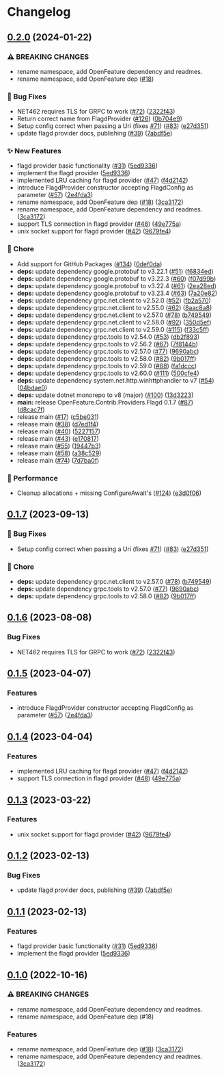 # Changelog

## [0.2.0](https://github.com/austindrenski/open-feature-dotnet-sdk-contrib/compare/OpenFeature.Contrib.Providers.Flagd-v0.1.7...OpenFeature.Contrib.Providers.Flagd-v0.2.0) (2024-01-22)


### ⚠ BREAKING CHANGES

* rename namespace, add OpenFeature dependency and readmes.
* rename namespace, add OpenFeature dep ([#18](https://github.com/austindrenski/open-feature-dotnet-sdk-contrib/issues/18))

### 🐛 Bug Fixes

* NET462 requires TLS for GRPC to work ([#72](https://github.com/austindrenski/open-feature-dotnet-sdk-contrib/issues/72)) ([2322f43](https://github.com/austindrenski/open-feature-dotnet-sdk-contrib/commit/2322f4319b4b44b66c6965e736551538b4ced9a1))
* Return correct name from FlagdProvider ([#126](https://github.com/austindrenski/open-feature-dotnet-sdk-contrib/issues/126)) ([0b704e9](https://github.com/austindrenski/open-feature-dotnet-sdk-contrib/commit/0b704e9662ab63fa164235aefa2013f0a9101857))
* Setup config correct when passing a Uri (fixes [#71](https://github.com/austindrenski/open-feature-dotnet-sdk-contrib/issues/71)) ([#83](https://github.com/austindrenski/open-feature-dotnet-sdk-contrib/issues/83)) ([e27d351](https://github.com/austindrenski/open-feature-dotnet-sdk-contrib/commit/e27d351f7e3392102e2c7f840a0ab30e13198613))
* update flagd provider docs, publishing ([#39](https://github.com/austindrenski/open-feature-dotnet-sdk-contrib/issues/39)) ([7abdf5e](https://github.com/austindrenski/open-feature-dotnet-sdk-contrib/commit/7abdf5e979fe03b41ecf83e05c41ceb626941510))


### ✨ New Features

* flagd provider basic functionality ([#31](https://github.com/austindrenski/open-feature-dotnet-sdk-contrib/issues/31)) ([5ed9336](https://github.com/austindrenski/open-feature-dotnet-sdk-contrib/commit/5ed9336132a12c058f46beef5c861233270e975e))
* implement the flagd provider ([5ed9336](https://github.com/austindrenski/open-feature-dotnet-sdk-contrib/commit/5ed9336132a12c058f46beef5c861233270e975e))
* implemented LRU caching for flagd provider  ([#47](https://github.com/austindrenski/open-feature-dotnet-sdk-contrib/issues/47)) ([f4d2142](https://github.com/austindrenski/open-feature-dotnet-sdk-contrib/commit/f4d21426e9ec079d62ecca4e8d1936cb8ad299b7))
* introduce FlagdProvider constructor accepting FlagdConfig as parameter ([#57](https://github.com/austindrenski/open-feature-dotnet-sdk-contrib/issues/57)) ([2e4fda3](https://github.com/austindrenski/open-feature-dotnet-sdk-contrib/commit/2e4fda3abc6ffd3c43d5ea42dcddb855f5298322))
* rename namespace, add OpenFeature dep ([#18](https://github.com/austindrenski/open-feature-dotnet-sdk-contrib/issues/18)) ([3ca3172](https://github.com/austindrenski/open-feature-dotnet-sdk-contrib/commit/3ca31722b83053d4edf2038889c78efa717a7cff))
* rename namespace, add OpenFeature dependency and readmes. ([3ca3172](https://github.com/austindrenski/open-feature-dotnet-sdk-contrib/commit/3ca31722b83053d4edf2038889c78efa717a7cff))
* support TLS connection in flagd provider ([#48](https://github.com/austindrenski/open-feature-dotnet-sdk-contrib/issues/48)) ([49e775a](https://github.com/austindrenski/open-feature-dotnet-sdk-contrib/commit/49e775a425b043e5774fbae348cfa2c4af59f2cf))
* unix socket support for flagd provider ([#42](https://github.com/austindrenski/open-feature-dotnet-sdk-contrib/issues/42)) ([9679fe4](https://github.com/austindrenski/open-feature-dotnet-sdk-contrib/commit/9679fe40cb13b48fa2f34521ce6175d9b8a6874b))


### 🧹 Chore

* Add support for GitHub Packages ([#134](https://github.com/austindrenski/open-feature-dotnet-sdk-contrib/issues/134)) ([0def0da](https://github.com/austindrenski/open-feature-dotnet-sdk-contrib/commit/0def0da173e2f327b7381eba043b6e99ae8f26fe))
* **deps:** update dependency google.protobuf to v3.22.1 ([#51](https://github.com/austindrenski/open-feature-dotnet-sdk-contrib/issues/51)) ([f6834ed](https://github.com/austindrenski/open-feature-dotnet-sdk-contrib/commit/f6834eddf125b3e1096473eb2f376b3588b62430))
* **deps:** update dependency google.protobuf to v3.22.3 ([#60](https://github.com/austindrenski/open-feature-dotnet-sdk-contrib/issues/60)) ([f07d99b](https://github.com/austindrenski/open-feature-dotnet-sdk-contrib/commit/f07d99b2358d8893a15a1c10d5070953d1fa8f4d))
* **deps:** update dependency google.protobuf to v3.22.4 ([#61](https://github.com/austindrenski/open-feature-dotnet-sdk-contrib/issues/61)) ([2ea28ed](https://github.com/austindrenski/open-feature-dotnet-sdk-contrib/commit/2ea28ed56b14566f1acd1b13f5fe1211b714c807))
* **deps:** update dependency google.protobuf to v3.23.4 ([#63](https://github.com/austindrenski/open-feature-dotnet-sdk-contrib/issues/63)) ([7a20e82](https://github.com/austindrenski/open-feature-dotnet-sdk-contrib/commit/7a20e82446e29934d50d6673bba5a3ed15b8d830))
* **deps:** update dependency grpc.net.client to v2.52.0 ([#52](https://github.com/austindrenski/open-feature-dotnet-sdk-contrib/issues/52)) ([fb2a570](https://github.com/austindrenski/open-feature-dotnet-sdk-contrib/commit/fb2a570701338fc3702af3ca2352150183af4b21))
* **deps:** update dependency grpc.net.client to v2.55.0 ([#62](https://github.com/austindrenski/open-feature-dotnet-sdk-contrib/issues/62)) ([8aac8a8](https://github.com/austindrenski/open-feature-dotnet-sdk-contrib/commit/8aac8a86582bdfd91f7f34dcd765052c81393845))
* **deps:** update dependency grpc.net.client to v2.57.0 ([#78](https://github.com/austindrenski/open-feature-dotnet-sdk-contrib/issues/78)) ([b749549](https://github.com/austindrenski/open-feature-dotnet-sdk-contrib/commit/b74954944c87dd708a0256a44fd7df8db911a66c))
* **deps:** update dependency grpc.net.client to v2.58.0 ([#92](https://github.com/austindrenski/open-feature-dotnet-sdk-contrib/issues/92)) ([350d5ef](https://github.com/austindrenski/open-feature-dotnet-sdk-contrib/commit/350d5efdfde51e1557e4f37b82c6baaccb05b2c9))
* **deps:** update dependency grpc.net.client to v2.59.0 ([#115](https://github.com/austindrenski/open-feature-dotnet-sdk-contrib/issues/115)) ([f33c5ff](https://github.com/austindrenski/open-feature-dotnet-sdk-contrib/commit/f33c5ff8ea9040ed61d7b36a2d4cf621a3a5c813))
* **deps:** update dependency grpc.tools to v2.54.0 ([#53](https://github.com/austindrenski/open-feature-dotnet-sdk-contrib/issues/53)) ([db2f893](https://github.com/austindrenski/open-feature-dotnet-sdk-contrib/commit/db2f893a2660060cefb5e8b41006981a21a0313e))
* **deps:** update dependency grpc.tools to v2.56.2 ([#67](https://github.com/austindrenski/open-feature-dotnet-sdk-contrib/issues/67)) ([7f8144b](https://github.com/austindrenski/open-feature-dotnet-sdk-contrib/commit/7f8144b93f04eed47be16381f881ee651f2ccb9c))
* **deps:** update dependency grpc.tools to v2.57.0 ([#77](https://github.com/austindrenski/open-feature-dotnet-sdk-contrib/issues/77)) ([9690abc](https://github.com/austindrenski/open-feature-dotnet-sdk-contrib/commit/9690abc3e3540cee3ec2a6c0cd29e81c8d4d39be))
* **deps:** update dependency grpc.tools to v2.58.0 ([#82](https://github.com/austindrenski/open-feature-dotnet-sdk-contrib/issues/82)) ([9b017ff](https://github.com/austindrenski/open-feature-dotnet-sdk-contrib/commit/9b017ff3a92499901c677e5cf9347ab387f91aaa))
* **deps:** update dependency grpc.tools to v2.59.0 ([#88](https://github.com/austindrenski/open-feature-dotnet-sdk-contrib/issues/88)) ([fa1dccc](https://github.com/austindrenski/open-feature-dotnet-sdk-contrib/commit/fa1dccc647da33b77a1509afe791b4fa83fab3e8))
* **deps:** update dependency grpc.tools to v2.60.0 ([#111](https://github.com/austindrenski/open-feature-dotnet-sdk-contrib/issues/111)) ([500cfe4](https://github.com/austindrenski/open-feature-dotnet-sdk-contrib/commit/500cfe49a4d12e4af199f9050cd89abeb06bcfe5))
* **deps:** update dependency system.net.http.winhttphandler to v7 ([#54](https://github.com/austindrenski/open-feature-dotnet-sdk-contrib/issues/54)) ([04bdae0](https://github.com/austindrenski/open-feature-dotnet-sdk-contrib/commit/04bdae038cbe3f8f631a5e3606cc7d8f6fa9f242))
* **deps:** update dotnet monorepo to v8 (major) ([#100](https://github.com/austindrenski/open-feature-dotnet-sdk-contrib/issues/100)) ([13d3223](https://github.com/austindrenski/open-feature-dotnet-sdk-contrib/commit/13d32231983e61ec9960cabfbf9a55fc5a6b32cb))
* **main:** release OpenFeature.Contrib.Providers.Flagd 0.1.7 ([#87](https://github.com/austindrenski/open-feature-dotnet-sdk-contrib/issues/87)) ([d8cac7f](https://github.com/austindrenski/open-feature-dotnet-sdk-contrib/commit/d8cac7fa6f757f6d62c9648eb249d80528f2b337))
* release main ([#17](https://github.com/austindrenski/open-feature-dotnet-sdk-contrib/issues/17)) ([c5be031](https://github.com/austindrenski/open-feature-dotnet-sdk-contrib/commit/c5be03129a42fd688fedb0b74ac35d340095b149))
* release main ([#38](https://github.com/austindrenski/open-feature-dotnet-sdk-contrib/issues/38)) ([d7ed1f4](https://github.com/austindrenski/open-feature-dotnet-sdk-contrib/commit/d7ed1f4a636c19231861367f5a82e3d67a462c8a))
* release main ([#40](https://github.com/austindrenski/open-feature-dotnet-sdk-contrib/issues/40)) ([5227157](https://github.com/austindrenski/open-feature-dotnet-sdk-contrib/commit/5227157f64c32cc25171c6a5ff22a45f4e62143a))
* release main ([#43](https://github.com/austindrenski/open-feature-dotnet-sdk-contrib/issues/43)) ([e170817](https://github.com/austindrenski/open-feature-dotnet-sdk-contrib/commit/e170817544b5c3642153fe02a8fe36a45eec017d))
* release main ([#55](https://github.com/austindrenski/open-feature-dotnet-sdk-contrib/issues/55)) ([19447b3](https://github.com/austindrenski/open-feature-dotnet-sdk-contrib/commit/19447b387c612d7b1cc1de335c60702f49281eae))
* release main ([#58](https://github.com/austindrenski/open-feature-dotnet-sdk-contrib/issues/58)) ([a38c529](https://github.com/austindrenski/open-feature-dotnet-sdk-contrib/commit/a38c5291765282202e6c3abedfc7f0cac735db92))
* release main ([#74](https://github.com/austindrenski/open-feature-dotnet-sdk-contrib/issues/74)) ([7d7ba0f](https://github.com/austindrenski/open-feature-dotnet-sdk-contrib/commit/7d7ba0f5817a8e5be0471d3503fc78d03397b0a0))


### 🚀 Performance

* Cleanup allocations + missing ConfigureAwait's ([#124](https://github.com/austindrenski/open-feature-dotnet-sdk-contrib/issues/124)) ([e3d0f06](https://github.com/austindrenski/open-feature-dotnet-sdk-contrib/commit/e3d0f06c5fc732c068eb5d135143fac3c2a6b01e))

## [0.1.7](https://github.com/open-feature/dotnet-sdk-contrib/compare/OpenFeature.Contrib.Providers.Flagd-v0.1.6...OpenFeature.Contrib.Providers.Flagd-v0.1.7) (2023-09-13)


### 🐛 Bug Fixes

* Setup config correct when passing a Uri (fixes [#71](https://github.com/open-feature/dotnet-sdk-contrib/issues/71)) ([#83](https://github.com/open-feature/dotnet-sdk-contrib/issues/83)) ([e27d351](https://github.com/open-feature/dotnet-sdk-contrib/commit/e27d351f7e3392102e2c7f840a0ab30e13198613))


### 🧹 Chore

* **deps:** update dependency grpc.net.client to v2.57.0 ([#78](https://github.com/open-feature/dotnet-sdk-contrib/issues/78)) ([b749549](https://github.com/open-feature/dotnet-sdk-contrib/commit/b74954944c87dd708a0256a44fd7df8db911a66c))
* **deps:** update dependency grpc.tools to v2.57.0 ([#77](https://github.com/open-feature/dotnet-sdk-contrib/issues/77)) ([9690abc](https://github.com/open-feature/dotnet-sdk-contrib/commit/9690abc3e3540cee3ec2a6c0cd29e81c8d4d39be))
* **deps:** update dependency grpc.tools to v2.58.0 ([#82](https://github.com/open-feature/dotnet-sdk-contrib/issues/82)) ([9b017ff](https://github.com/open-feature/dotnet-sdk-contrib/commit/9b017ff3a92499901c677e5cf9347ab387f91aaa))

## [0.1.6](https://github.com/open-feature/dotnet-sdk-contrib/compare/OpenFeature.Contrib.Providers.Flagd-v0.1.5...OpenFeature.Contrib.Providers.Flagd-v0.1.6) (2023-08-08)


### Bug Fixes

* NET462 requires TLS for GRPC to work ([#72](https://github.com/open-feature/dotnet-sdk-contrib/issues/72)) ([2322f43](https://github.com/open-feature/dotnet-sdk-contrib/commit/2322f4319b4b44b66c6965e736551538b4ced9a1))

## [0.1.5](https://github.com/open-feature/dotnet-sdk-contrib/compare/OpenFeature.Contrib.Providers.Flagd-v0.1.4...OpenFeature.Contrib.Providers.Flagd-v0.1.5) (2023-04-07)


### Features

* introduce FlagdProvider constructor accepting FlagdConfig as parameter ([#57](https://github.com/open-feature/dotnet-sdk-contrib/issues/57)) ([2e4fda3](https://github.com/open-feature/dotnet-sdk-contrib/commit/2e4fda3abc6ffd3c43d5ea42dcddb855f5298322))

## [0.1.4](https://github.com/open-feature/dotnet-sdk-contrib/compare/OpenFeature.Contrib.Providers.Flagd-v0.1.3...OpenFeature.Contrib.Providers.Flagd-v0.1.4) (2023-04-04)


### Features

* implemented LRU caching for flagd provider  ([#47](https://github.com/open-feature/dotnet-sdk-contrib/issues/47)) ([f4d2142](https://github.com/open-feature/dotnet-sdk-contrib/commit/f4d21426e9ec079d62ecca4e8d1936cb8ad299b7))
* support TLS connection in flagd provider ([#48](https://github.com/open-feature/dotnet-sdk-contrib/issues/48)) ([49e775a](https://github.com/open-feature/dotnet-sdk-contrib/commit/49e775a425b043e5774fbae348cfa2c4af59f2cf))

## [0.1.3](https://github.com/open-feature/dotnet-sdk-contrib/compare/OpenFeature.Contrib.Providers.Flagd-v0.1.2...OpenFeature.Contrib.Providers.Flagd-v0.1.3) (2023-03-22)


### Features

* unix socket support for flagd provider ([#42](https://github.com/open-feature/dotnet-sdk-contrib/issues/42)) ([9679fe4](https://github.com/open-feature/dotnet-sdk-contrib/commit/9679fe40cb13b48fa2f34521ce6175d9b8a6874b))

## [0.1.2](https://github.com/open-feature/dotnet-sdk-contrib/compare/OpenFeature.Contrib.Providers.Flagd-v0.1.1...OpenFeature.Contrib.Providers.Flagd-v0.1.2) (2023-02-13)


### Bug Fixes

* update flagd provider docs, publishing ([#39](https://github.com/open-feature/dotnet-sdk-contrib/issues/39)) ([7abdf5e](https://github.com/open-feature/dotnet-sdk-contrib/commit/7abdf5e979fe03b41ecf83e05c41ceb626941510))

## [0.1.1](https://github.com/open-feature/dotnet-sdk-contrib/compare/OpenFeature.Contrib.Providers.Flagd-v0.1.0...OpenFeature.Contrib.Providers.Flagd-v0.1.1) (2023-02-13)


### Features

* flagd provider basic functionality ([#31](https://github.com/open-feature/dotnet-sdk-contrib/issues/31)) ([5ed9336](https://github.com/open-feature/dotnet-sdk-contrib/commit/5ed9336132a12c058f46beef5c861233270e975e))
* implement the flagd provider ([5ed9336](https://github.com/open-feature/dotnet-sdk-contrib/commit/5ed9336132a12c058f46beef5c861233270e975e))

## [0.1.0](https://github.com/open-feature/dotnet-sdk-contrib/compare/OpenFeature.Contrib.Providers.Flagd-v0.0.2...OpenFeature.Contrib.Providers.Flagd-v0.1.0) (2022-10-16)


### ⚠ BREAKING CHANGES

* rename namespace, add OpenFeature dependency and readmes.
* rename namespace, add OpenFeature dep (#18)

### Features

* rename namespace, add OpenFeature dep ([#18](https://github.com/open-feature/dotnet-sdk-contrib/issues/18)) ([3ca3172](https://github.com/open-feature/dotnet-sdk-contrib/commit/3ca31722b83053d4edf2038889c78efa717a7cff))
* rename namespace, add OpenFeature dependency and readmes. ([3ca3172](https://github.com/open-feature/dotnet-sdk-contrib/commit/3ca31722b83053d4edf2038889c78efa717a7cff))
